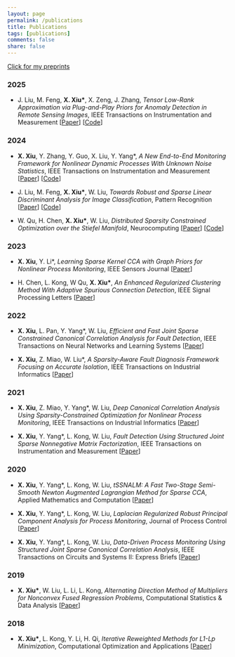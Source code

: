 ```yaml
---
layout: page
permalink: /publications
title: Publications
tags: [publications]
comments: false
share: false
---
```


<a href="https://arxiv.org/search/?query=xiu%2C+xianchao&searchtype=all&abstracts=show&order=-announced_date_first&size=50" class="textlink" target="_blank"> Click for my preprints </a> <br>


### 2025

* J. Liu, M. Feng, <b>X. Xiu*</b>, X. Zeng, J. Zhang, <i>Tensor Low-Rank Approximation via Plug-and-Play Priors for Anomaly Detection in Remote Sensing Images</i>, IEEE Transactions on Instrumentation and Measurement [<a href="https://ieeexplore.ieee.org/document/10935754" class="textlink" target="_blank">Paper</a>] [<a href="https://github.com/xianchaoxiu/PnP-TLRA" class="textlink" target="_blank">Code</a>]



### 2024

* <b>X. Xiu</b>, Y. Zhang, Y. Guo, X. Liu, Y. Yang*, <i>A New End-to-End Monitoring Framework for Nonlinear Dynamic Processes With Unknown Noise Statistics</i>, IEEE Transactions on Instrumentation and Measurement [<a href="https://ieeexplore.ieee.org/abstract/document/10464356" class="textlink" target="_blank">Paper</a>] [<a href="https://github.com/xianchaoxiu/DRNN" class="textlink" target="_blank">Code</a>]
  
* J. Liu, M. Feng, <b>X. Xiu*</b>, W. Liu, <i>Towards Robust and Sparse Linear Discriminant Analysis for Image Classification</i>, Pattern Recognition [<a href="https://www.sciencedirect.com/science/article/abs/pii/S0031320324002632" class="textlink" target="_blank">Paper</a>] [<a href="https://github.com/EMXlight/RSLDAplus" class="textlink" target="_blank">Code</a>]
  
* W. Qu, H. Chen, <b>X. Xiu*</b>, W. Liu, <i>Distributed Sparsity Constrained Optimization over the Stiefel Manifold</i>, Neurocomputing [<a href="https://www.sciencedirect.com/science/article/abs/pii/S0925231224010385" class="textlink" target="_blank">Paper</a>] [<a href="https://github.com/wtqu/DREAM" class="textlink" target="_blank">Code</a>]



### 2023

* <b>X. Xiu</b>, Y. Li*, <i>Learning Sparse Kernel CCA with Graph Priors for Nonlinear Process Monitoring</i>, IEEE Sensors Journal [<a href="https://ieeexplore.ieee.org/abstract/document/10050438" class="textlink" target="_blank">Paper</a>]

* H. Chen, L. Kong, W Qu, <b>X. Xiu*</b>, <i>An Enhanced Regularized Clustering Method With Adaptive Spurious Connection Detection</i>, IEEE Signal Processing Letters [<a href="https://ieeexplore.ieee.org/abstract/document/10252040" class="textlink" target="_blank">Paper</a>]


### 2022

* <b>X. Xiu</b>, L. Pan, Y. Yang*, W. Liu, <i>Efficient and Fast Joint Sparse Constrained Canonical Correlation Analysis for Fault Detection</i>, IEEE Transactions on Neural Networks and Learning Systems [<a href="https://ieeexplore.ieee.org/document/9887978" class="textlink" target="_blank">Paper</a>]

* <b>X. Xiu</b>, Z. Miao, W. Liu*, <i>A Sparsity-Aware Fault Diagnosis Framework Focusing on Accurate Isolation</i>, IEEE Transactions on Industrial Informatics [<a href="https://ieeexplore.ieee.org/abstract/document/9788040" class="textlink" target="_blank">Paper</a>]


### 2021

* <b>X. Xiu</b>, Z. Miao, Y. Yang*, W. Liu, <i>Deep Canonical Correlation Analysis Using Sparsity-Constrained Optimization for Nonlinear Process Monitoring</i>, IEEE Transactions on Industrial Informatics [<a href="https://ieeexplore.ieee.org/document/9583864" class="textlink" target="_blank">Paper</a>]

* <b>X. Xiu</b>, Y. Yang*, L. Kong, W. Liu, <i>Fault Detection Using Structured Joint Sparse Nonnegative Matrix Factorization</i>, IEEE Transactions on Instrumentation and Measurement [<a href="https://ieeexplore.ieee.org/abstract/document/9381237" class="textlink" target="_blank">Paper</a>]



### 2020

* <b>X. Xiu</b>, Y. Yang*, L. Kong, W. Liu, <i>tSSNALM: A Fast Two-Stage Semi-Smooth Newton Augmented Lagrangian Method for Sparse CCA</i>, Applied Mathematics and Computation [<a href="https://www.sciencedirect.com/science/article/abs/pii/S0096300320302411" class="textlink" target="_blank">Paper</a>]

* <b>X. Xiu</b>, Y. Yang*, L. Kong, W. Liu, <i>Laplacian Regularized Robust Principal Component Analysis for Process Monitoring</i>, Journal of Process Control [<a href="https://www.sciencedirect.com/science/article/abs/pii/S095915242030247X" class="textlink" target="_blank">Paper</a>]

* <b>X. Xiu</b>, Y. Yang*, L. Kong, W. Liu, <i>Data-Driven Process Monitoring Using Structured Joint Sparse Canonical Correlation Analysis</i>, IEEE Transactions on Circuits and Systems II: Express Briefs [<a href="https://ieeexplore.ieee.org/abstract/document/9068308/" class="textlink" target="_blank">Paper</a>]



### 2019

* <b>X. Xiu*</b>, W. Liu, L. Li, L. Kong, <i>Alternating Direction Method of Multipliers for Nonconvex Fused Regression Problems</i>, Computational Statistics & Data Analysis [<a href="https://www.sciencedirect.com/science/article/abs/pii/S0167947319300039" class="textlink" target="_blank">Paper</a>]



### 2018

* <b>X. Xiu*</b>, L. Kong, Y. Li, H. Qi, <i>Iterative Reweighted Methods for L1-Lp Minimization</i>, Computational Optimization and Applications [<a href="https://link.springer.com/article/10.1007/s10589-017-9977-7" class="textlink" target="_blank">Paper</a>]

